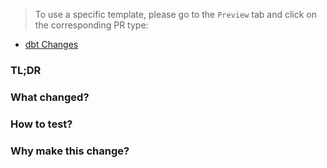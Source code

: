 > To use a specific template, please go to the `Preview` tab and click on the corresponding PR type:
* [dbt Changes](?expand=1&template=dbt_template.md)


### TL;DR



### What changed?



### How to test?



### Why make this change?
